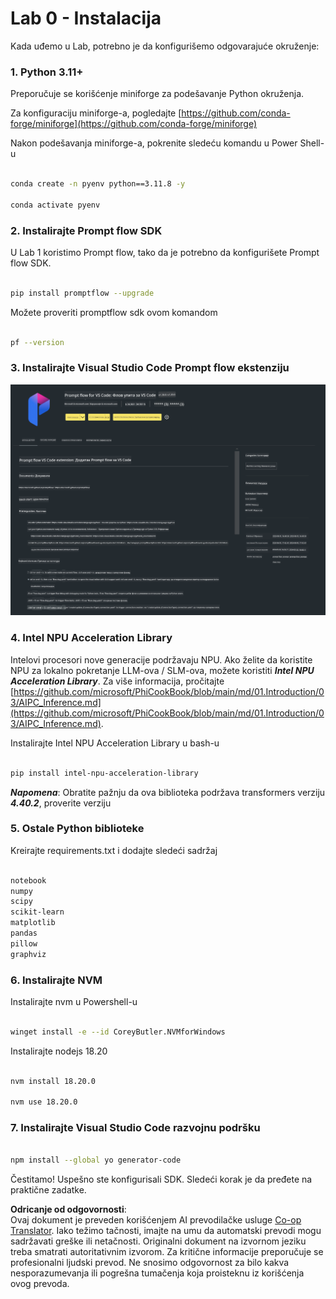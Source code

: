 <!--
CO_OP_TRANSLATOR_METADATA:
{
  "original_hash": "a4ef39027902e82f2c33d568d2a2259a",
  "translation_date": "2025-05-09T19:21:35+00:00",
  "source_file": "md/02.Application/02.Code/Phi3/VSCodeExt/HOL/AIPC/01.Installations.md",
  "language_code": "sr"
}
-->
# **Lab 0 - Instalacija**

Kada uđemo u Lab, potrebno je da konfigurišemo odgovarajuće okruženje:


### **1. Python 3.11+**

Preporučuje se korišćenje miniforge za podešavanje Python okruženja.

Za konfiguraciju miniforge-a, pogledajte [https://github.com/conda-forge/miniforge](https://github.com/conda-forge/miniforge)

Nakon podešavanja miniforge-a, pokrenite sledeću komandu u Power Shell-u

```bash

conda create -n pyenv python==3.11.8 -y

conda activate pyenv

```


### **2. Instalirajte Prompt flow SDK**

U Lab 1 koristimo Prompt flow, tako da je potrebno da konfigurišete Prompt flow SDK.

```bash

pip install promptflow --upgrade

```

Možete proveriti promptflow sdk ovom komandom


```bash

pf --version

```

### **3. Instalirajte Visual Studio Code Prompt flow ekstenziju**

![pf](../../../../../../../../../translated_images/pf_ext.fa065f22e1ee3e67157662d8be5241f346ddd83744045e3406d92b570e8d8b36.sr.png)


### **4. Intel NPU Acceleration Library**

Intelovi procesori nove generacije podržavaju NPU. Ako želite da koristite NPU za lokalno pokretanje LLM-ova / SLM-ova, možete koristiti ***Intel NPU Acceleration Library***. Za više informacija, pročitajte [https://github.com/microsoft/PhiCookBook/blob/main/md/01.Introduction/03/AIPC_Inference.md](https://github.com/microsoft/PhiCookBook/blob/main/md/01.Introduction/03/AIPC_Inference.md).

Instalirajte Intel NPU Acceleration Library u bash-u


```bash

pip install intel-npu-acceleration-library

```

***Napomena***: Obratite pažnju da ova biblioteka podržava transformers verziju ***4.40.2***, proverite verziju


### **5. Ostale Python biblioteke**


Kreirajte requirements.txt i dodajte sledeći sadržaj

```txt

notebook
numpy 
scipy 
scikit-learn 
matplotlib 
pandas 
pillow 
graphviz

```


### **6. Instalirajte NVM**

Instalirajte nvm u Powershell-u


```bash

winget install -e --id CoreyButler.NVMforWindows

```

Instalirajte nodejs 18.20


```bash

nvm install 18.20.0

nvm use 18.20.0

```

### **7. Instalirajte Visual Studio Code razvojnu podršku**


```bash

npm install --global yo generator-code

```

Čestitamo! Uspešno ste konfigurisali SDK. Sledeći korak je da pređete na praktične zadatke.

**Odricanje od odgovornosti**:  
Ovaj dokument je preveden korišćenjem AI prevodilačke usluge [Co-op Translator](https://github.com/Azure/co-op-translator). Iako težimo tačnosti, imajte na umu da automatski prevodi mogu sadržavati greške ili netačnosti. Originalni dokument na izvornom jeziku treba smatrati autoritativnim izvorom. Za kritične informacije preporučuje se profesionalni ljudski prevod. Ne snosimo odgovornost za bilo kakva nesporazumevanja ili pogrešna tumačenja koja proisteknu iz korišćenja ovog prevoda.